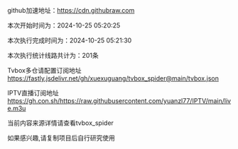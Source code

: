 
    
github加速地址：https://cdn.githubraw.com
    
本次开始时间为：2024-10-25 05:20:25

本次执行完成时间为：2024-10-25 05:21:30

本次执行统计线路共计为：201条

Tvbox多仓请配置订阅地址 https://fastly.jsdelivr.net/gh/xuexuguang/tvbox_spider@main/tvbox.json

IPTV直播订阅地址 https://gh.con.sh/https://raw.githubusercontent.com/yuanzl77/IPTV/main/live.m3u

当前内容来源详情请查看tvbox_spider

如果感兴趣,请复制项目后自行研究使用
